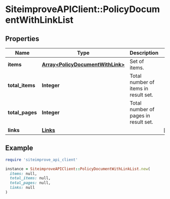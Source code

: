 # SiteimproveAPIClient::PolicyDocumentWithLinkList

## Properties

| Name | Type | Description | Notes |
| ---- | ---- | ----------- | ----- |
| **items** | [**Array&lt;PolicyDocumentWithLink&gt;**](PolicyDocumentWithLink.md) | Set of items. |  |
| **total_items** | **Integer** | Total number of items in result set. |  |
| **total_pages** | **Integer** | Total number of pages in result set. |  |
| **links** | [**Links**](Links.md) |  | [optional] |

## Example

```ruby
require 'siteimprove_api_client'

instance = SiteimproveAPIClient::PolicyDocumentWithLinkList.new(
  items: null,
  total_items: null,
  total_pages: null,
  links: null
)
```

